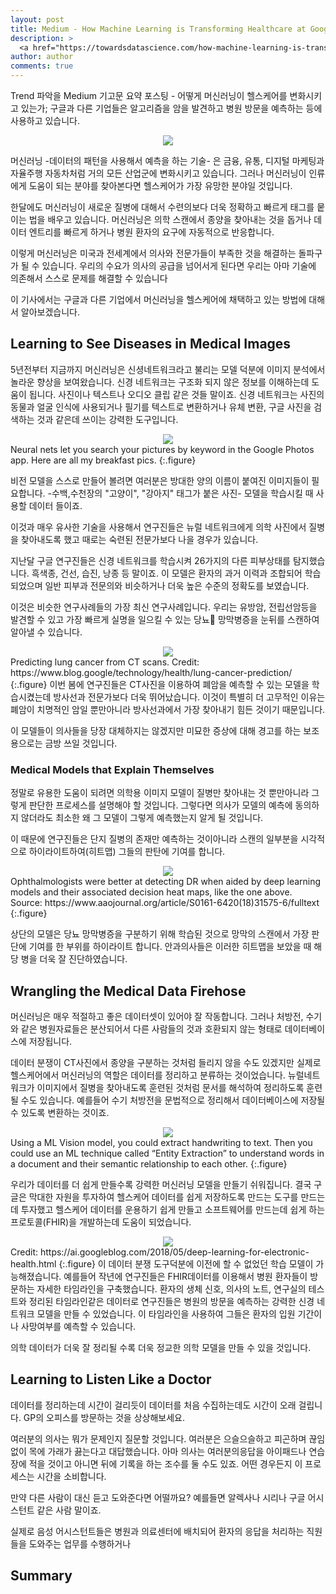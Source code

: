 ```yaml
---
layout: post
title: Medium - How Machine Learning is Transforming Healthcare at Google and Beyond
description: >
  <a href="https://towardsdatascience.com/how-machine-learning-is-transforming-healthcare-at-google-and-beyond-d4f664b7e27c">원문 - Dale Markowitz</a>
author: author
comments: true
---
```

Trend 파악을 Medium 기고문 요약 포스팅 - 어떻게 머신러닝이 헬스케어를 변화시키고 있는가; 구글과 다른 기업들은 알고리즘을 암을 발견하고 병원 방문을 예측하는 등에 사용하고 있습니다.

<center>
<img src="https://miro.medium.com/max/1448/1*6hqSC0qQLAPqWE76W8ZDeQ.png"/>
</center>

머신러닝 -데이터의 패턴을 사용해서 예측을 하는 기술- 은 금융, 유통, 디지털 마케팅과 자율주행 자동차처럼 거의 모든 산업군에 변화시키고 있습니다. 그러나 머신러닝이 인류에게 도움이 되는 분야를 찾아본다면 헬스케어가 가장 유망한 분야일 것입니다.

한달에도 머신러닝이 새로운 질병에 대해서 수련의보다 더욱 정확하고 빠르게 태그를 뭍이는 법을 배우고 있습니다. 머신러닝은 의학 스캔에서 종양을 찾아내는 것을 돕거나 데이터 엔트리를 빠르게 하거나 병원 환자의 요구에 자동적으로 반응합니다.

이렇게 머신러닝은 미국과 전세계에서 의사와 전문가들이 부족한 것을 해결하는 돌파구가 될 수 있습니다. 우리의 수요가 의사의 공급을 넘어서게 된다면 우리는 아마 기술에 의존해서 스스로 문제를 해결할 수 있습니다

이 기사에서는 구글과 다른 기업에서 머신러닝을 헬스케어에 채택하고 있는 방법에 대해서 알아보겠습니다.

## Learning to See Diseases in Medical Images
5년전부터 지금까지 머신러닝은 신셩네트워크라고 불리는 모델 덕분에 이미지 분석에서 놀라운 향상을 보여왔습니다. 신경 네트워크는 구조화 되지 않은 정보를 이해하는데 도움이 됩니다. 사진이나 텍스트나 오디오 클립 같은 것들 말이죠. 신경 네트워크는 사진의 동물과 얼굴 인식에 사용되거나 필기를 텍스트로 변환하거나 유체 변환, 구글 사진을 검색하는 것과 같은데 쓰이는 강력한 도구입니다.
<center>
<img src="https://miro.medium.com/max/1448/1*6hqSC0qQLAPqWE76W8ZDeQ.png"/>
</center>
Neural nets let you search your pictures by keyword in the Google Photos app. Here are all my breakfast pics.
{:.figure}

비전 모델을 스스로 만들어 볼려면 여러분은 방대한 양의 이름이 붙여진 이미지들이 필요합니다. -수백,수천장의 "고양이", "강아지" 태그가 붙은 사진- 모델을 학습시킬 때 사용할 데이터 들이죠.

이것과 매우 유사한 기술을 사용해서 연구진들은 뉴럴 네트워크에게 의학 사진에서 질병을 찾아내도록 했고 때로는 숙련된 전문가보다 나을 경우가 있습니다.

지난달 구글 연구진들은 신경 네트워크를 학습시켜 26가지의 다른 피부상태를 탐지했습니다. 흑색종, 건선, 습진, 낭종 등 말이죠. 이 모델은 환자의 과거 이력과 조합되어 학습되었으며 일반 피부과 전문의와 비슷하거나 더욱 높은 수준의 정확도를 보였습니다.

이것은 비슷한 연구사례들의 가장 최신 연구사례입니다. 우리는 유방암, 전립선암등을 발견할 수 있고 가장 빠르게 실명을 일으킬 수 있는 당뇨 망막병증을 눈뒤를 스캔하여 알아낼 수 있습니다.
<center>
<img src="https://miro.medium.com/max/2360/1*x0UlRzW3S0rZqQk3l3oH-w.png"/>
</center>
Predicting lung cancer from CT scans. Credit: https://www.blog.google/technology/health/lung-cancer-prediction/
{:.figure}
이번 봄에 연구진들은 CT사진을 이용하여 폐암을 예측할 수 있는 모델을 학습시켰는데 방사선과 전문가보다 더욱 뛰어났습니다. 이것이 특별히 더 고무적인 이유는 폐암이 치명적인 암일 뿐만아니라 방사선과에서 가장 찾아내기 힘든 것이기 때문입니다.

이 모델들이 의사들을 당장 대체하지는 않겠지만 미묘한 증상에 대해 경고를 하는 보조용으로는 금방 쓰일 것입니다.

### Medical Models that Explain Themselves
정말로 유용한 도움이 되려면 의학용 이미지 모델이 질병만 찾아내는 것 뿐만아니라 그렇게 판단한 프로세스를 설명해야 할 것입니다. 그렇다면 의사가 모델의 예측에 동의하지 않더라도 최소한 왜 그 모델이 그렇게 예측했는지 알게 될 것입니다.

이 때문에 연구진들은 단지 질병의 존재만 예측하는 것이아니라 스캔의 일부분을 시각적으로 하이라이트하여(히트맵) 그들의 판탄에 기여를 합니다.

<center>
<img src="https://miro.medium.com/max/1556/0*jv0dCEX6wCalYOOH.jpg"/>
</center>
Ophthalmologists were better at detecting DR when aided by deep learning models and their associated decision heat maps, like the one above. Source: https://www.aaojournal.org/article/S0161-6420(18)31575-6/fulltext
{:.figure}

상단의 모델은 당뇨 망막병증을 구분하기 위해 학습된 것으로 망막의 스캔에서 가장 판단에 기여를 한 부위를 하이라이트 합니다. 안과의사들은 이러한 히트맵을 보았을 때 해당 병을 더욱 잘 진단하였습니다.

## Wrangling the Medical Data Firehose
머신러닝은 매우 적절하고 좋은 데이터셋이 있어야 잘 작동합니다. 그러나 처방전, 수기와 같은 병원자료들은 분산되어서 다른 사람들의 것과 호환되지 않는 형태로 데이터베이스에 저장됩니다.

데이터 분쟁이 CT사진에서 종양을 구분하는 것처럼 들리지 않을 수도 있겠지만 실제로 헬스케어에서 머신러닝의 역할은 데이터를 정리하고 분류하는 것이었습니다. 뉴럴네트워크가 이미지에서 질병을 찾아내도록 훈련된 것처럼 문서를 해석하여 정리하도록 훈련될 수도 있습니다. 예를들어 수기 처방전을 문법적으로 정리해서 데이터베이스에 저장될 수 있도록 변환하는 것이죠.
<center>
<img src="https://miro.medium.com/max/2576/1*0vWFZc0sVzZ6s0wkCDU2Jw.png"/>
</center>
Using a ML Vision model, you could extract handwriting to text. Then you could use an ML technique called “Entity Extraction” to understand words in a document and their semantic relationship to each other.
{:.figure}

우리가 데이터를 더 쉽게 만들수록 강력한 머신러닝 모델을 만들기 쉬워집니다. 결국 구글은 막대한 자원을 투자하여 헬스케어 데이터를 쉽게 저장하도록 만드는 도구를 만드는데 투자했고 헬스케어 데이터를 운용하기 쉽게 만들고 소프트웨어를 만드는데 쉽게 하는 프로토콜(FHIR)을 개발하는데 도움이 되었습니다.

<center>
<img src="https://miro.medium.com/max/3200/0*oQ2_hUeh_2CiMPVj"/>
</center>
Credit: https://ai.googleblog.com/2018/05/deep-learning-for-electronic-health.html
{:.figure}
이 데이터 분쟁 도구덕분에 이전에 할 수 없었던 학습 모델이 가능해졌습니다. 예를들어 작년에 연구진들은 FHIR데이터를 이용해서 병원 환자들이 방문하는 자세한 타임라인을 구축했습니다. 환자의 생체 신호, 의사의 노트, 연구실의 테스트와 정리된 타임라인같은 데이터로 연구진들은 병원의 방문을 예측하는 강력한 신경 네트워크 모델을 만들 수 있었습니다. 이 타임라인을 사용하여 그들은 환자의 입원 기간이나 사망여부를 예측할 수 있습니다.

의학 데이터가 더욱 잘 정리될 수록 더욱 정교한 의학 모델을 만들 수 있을 것입니다.
## Learning to Listen Like a Doctor
데이터를 정리하는데 시간이 걸리듯이 데이터를 처음 수집하는데도 시간이 오래 걸립니다. GP의 오피스를 방문하는 것을 상상해보세요.

여러분의 의사는 뭐가 문제인지 질문할 것입니다. 여러분은 으슬으슬하고 피곤하며 끊임없이 목에 가래가 끓는다고 대답했습니다. 아마 의사는 여러분의응답을 아이패드나 연습장에 적을 것이고 아니면 뒤에 기록을 하는 조수를 둘 수도 있죠. 어떤 경우든지 이 프로세스는 시간을 소비합니다.

만약 다른 사람이 대신 듣고 도와준다면 어떨까요? 예를들면 알렉사나 시리나 구글 어시스턴트 같은 사람 말이죠.

실제로 음성 어시스턴트들은 병원과 의료센터에 배치되어 환자의 응답을 처리하는 직원들을 도와주는 업무를 수행하거나

## Summary
